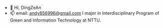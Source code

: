 - 👋 Hi, DingZeAn 
- 📫 email: andy856996@gmail.com
I major in Interdisciplinary Program of Green and Information Technology at NTTU.
<!---
andy856996/andy856996 is a ✨ special ✨ repository because its `README.md` (this file) appears on your GitHub profile.
You can click the Preview link to take a look at your changes.
--->
